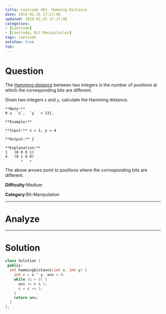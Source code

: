 ```yaml
---
title: Leetcode 461. Hamming Distance
date: 2019-01-25 17:17:08
updated: 2019-01-25 17:17:08
categories: 
- [Leetcode]
- [Leetcode, Bit-Manipulation]
tags: Leetcode
notshow: true
top:
---
```


# Question

The  [Hamming distance](https://en.wikipedia.org/wiki/Hamming_distance)  between two integers is the number of positions at which the corresponding bits are different.

Given two integers  `x`  and  `y`, calculate the Hamming distance.

```
**Note:**  
0 ≤  `x`,  `y`  < 231.

**Example:**

**Input:** x = 1, y = 4

**Output:** 2

**Explanation:**
1   (0 0 0 1)
4   (0 1 0 0)
       ↑   ↑
```

The above arrows point to positions where the corresponding bits are different.

**Difficulty**:Medium

**Category**:Bit-Manipulation

<!-- more -->

------------

# Analyze

------------

# Solution

```cpp
class Solution {
 public:
  int hammingDistance(int x, int y) {
    int c = x ^ y, ans = 0;
    while (c > 0) {
      ans += c & 1;
      c = c >> 1;
    }
    return ans;
  }
};
```


